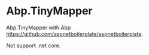 # Abp.TinyMapper
Abp.TinyMapper with Abp https://github.com/aspnetboilerplate/aspnetboilerplate. 

Not support .net core.
